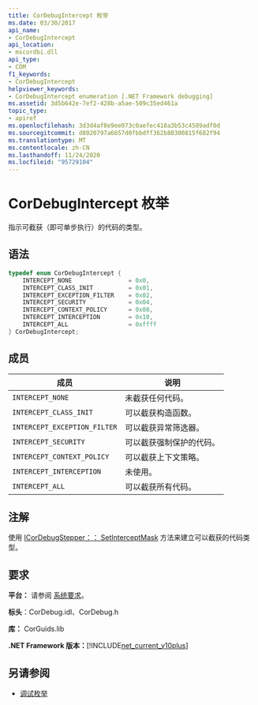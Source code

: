 ```yaml
---
title: CorDebugIntercept 枚举
ms.date: 03/30/2017
api_name:
- CorDebugIntercept
api_location:
- mscordbi.dll
api_type:
- COM
f1_keywords:
- CorDebugIntercept
helpviewer_keywords:
- CorDebugIntercept enumeration [.NET Framework debugging]
ms.assetid: 3d5b642e-7ef2-428b-a5ae-509c35ed461a
topic_type:
- apiref
ms.openlocfilehash: 3d3d4af8e9ee073c0aefec418a3b53c4589adf0d
ms.sourcegitcommit: d8020797a6657d0fbbdff362b80300815f682f94
ms.translationtype: MT
ms.contentlocale: zh-CN
ms.lasthandoff: 11/24/2020
ms.locfileid: "95729104"
---
```

# <a name="cordebugintercept-enumeration"></a>CorDebugIntercept 枚举

指示可截获（即可单步执行）的代码的类型。  
  
## <a name="syntax"></a>语法  
  
```cpp  
typedef enum CorDebugIntercept {  
    INTERCEPT_NONE                = 0x0,  
    INTERCEPT_CLASS_INIT          = 0x01,  
    INTERCEPT_EXCEPTION_FILTER    = 0x02,  
    INTERCEPT_SECURITY            = 0x04,  
    INTERCEPT_CONTEXT_POLICY      = 0x08,  
    INTERCEPT_INTERCEPTION        = 0x10,  
    INTERCEPT_ALL                 = 0xffff  
} CorDebugIntercept;  
```  
  
## <a name="members"></a>成员  
  
|成员|说明|  
|------------|-----------------|  
|`INTERCEPT_NONE`|未截获任何代码。|  
|`INTERCEPT_CLASS_INIT`|可以截获构造函数。|  
|`INTERCEPT_EXCEPTION_FILTER`|可以截获异常筛选器。|  
|`INTERCEPT_SECURITY`|可以截获强制保护的代码。|  
|`INTERCEPT_CONTEXT_POLICY`|可以截获上下文策略。|  
|`INTERCEPT_INTERCEPTION`|未使用。|  
|`INTERCEPT_ALL`|可以截获所有代码。|  
  
## <a name="remarks"></a>注解  

 使用 [ICorDebugStepper：： SetInterceptMask](icordebugstepper-setinterceptmask-method.md) 方法来建立可以截获的代码类型。  
  
## <a name="requirements"></a>要求  

 **平台：** 请参阅 [系统要求](../../get-started/system-requirements.md)。  
  
 **标头**：CorDebug.idl、CorDebug.h  
  
 **库：** CorGuids.lib  
  
 **.NET Framework 版本：**[!INCLUDE[net_current_v10plus](../../../../includes/net-current-v10plus-md.md)]  
  
## <a name="see-also"></a>另请参阅

- [调试枚举](debugging-enumerations.md)
